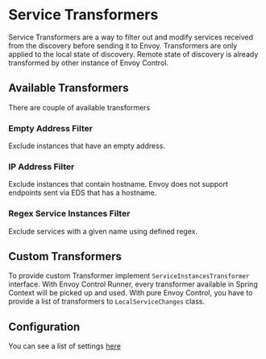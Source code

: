 # Service Transformers

Service Transformers are a way to filter out and modify services received from the discovery before sending it to Envoy.
Transformers are only applied to the local state of discovery. Remote state of discovery is already transformed by other
instance of Envoy Control.

## Available Transformers

There are couple of available transformers

### Empty Address Filter

Exclude instances that have an empty address.

### IP Address Filter

Exclude instances that contain hostname. Envoy does not support endpoints sent via EDS that has a hostname.

### Regex Service Instances Filter

Exclude services with a given name using defined regex.

## Custom Transformers

To provide custom Transformer implement `ServiceInstancesTransformer` interface. With Envoy Control Runner, every
transformer available in Spring Context will be picked up and used. With pure Envoy Control, you have to provide
a list of transformers to `LocalServiceChanges` class.

## Configuration

You can see a list of settings [here](../configuration.md#service-filters)


